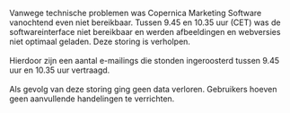 Vanwege technische problemen was Copernica Marketing Software vanochtend
even niet bereikbaar. Tussen 9.45 en 10.35 uur (CET) was de
softwareinterface niet bereikbaar en werden afbeeldingen en webversies
niet optimaal geladen. Deze storing is verholpen. \
 \
 Hierdoor zijn een aantal e-mailings die stonden ingeroosterd tussen
9.45 uur en 10.35 uur vertraagd.\
 \
 Als gevolg van deze storing ging geen data verloren. Gebruikers hoeven
geen aanvullende handelingen te verrichten. 
